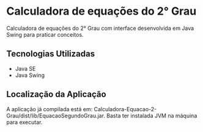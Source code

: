 # Calculadora de equações do 2° Grau

Calculadora de equações do 2° Grau com interface desenvolvida em Java Swing para praticar conceitos.

## Tecnologias Utilizadas

- Java SE
- Java Swing

## Localização da Aplicação

A aplicação já compilada está em: Calculadora-Equacao-2-Grau/dist/lib/EquacaoSegundoGrau.jar. Basta ter instalada JVM na máquina para executar.
